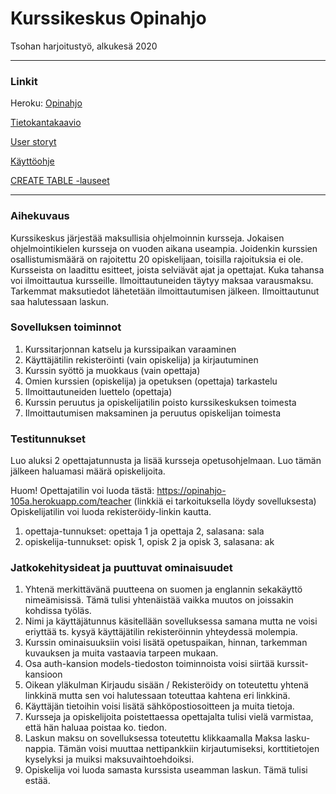 # Kurssikeskus Opinahjo
Tsohan harjoitustyö, alkukesä 2020

--------

### Linkit

Heroku: [Opinahjo](https://opinahjo-105a.herokuapp.com/)

[Tietokantakaavio](https://github.com/aarekr/Opinahjo/blob/master/documentation/Tietokantakaavio.pdf)

[User storyt](https://github.com/aarekr/Opinahjo/blob/master/documentation/UserStoryt.md)

[Käyttöohje](https://github.com/aarekr/Opinahjo/blob/master/documentation/Opinahjon%20k%C3%A4ytt%C3%B6ohje.pdf)

[CREATE TABLE -lauseet](https://github.com/aarekr/Opinahjo/blob/master/documentation/CREATE%20TABLE%20-lauseet.md)

--------

### Aihekuvaus
Kurssikeskus järjestää maksullisia ohjelmoinnin kursseja. Jokaisen ohjelmointikielen kursseja on vuoden aikana useampia. Joidenkin kurssien osallistumismäärä on rajoitettu 20 opiskelijaan, toisilla rajoituksia ei ole. Kursseista on laadittu esitteet, joista selviävät ajat ja opettajat. Kuka tahansa voi ilmoittautua kursseille. Ilmoittautuneiden täytyy maksaa varausmaksu. Tarkemmat maksutiedot lähetetään ilmoittautumisen jälkeen. Ilmoittautunut saa halutessaan laskun.

### Sovelluksen toiminnot
1. Kurssitarjonnan katselu ja kurssipaikan varaaminen
2. Käyttäjätilin rekisteröinti (vain opiskelija) ja kirjautuminen
3. Kurssin syöttö ja muokkaus (vain opettaja)
4. Omien kurssien (opiskelija) ja opetuksen (opettaja) tarkastelu
5. Ilmoittautuneiden luettelo (opettaja)
6. Kurssin peruutus ja opiskelijatilin poisto kurssikeskuksen toimesta
7. Ilmoittautumisen maksaminen ja peruutus opiskelijan toimesta


### Testitunnukset
Luo aluksi 2 opettajatunnusta ja lisää kursseja opetusohjelmaan.
Luo tämän jälkeen haluamasi määrä opiskelijoita.

Huom! Opettajatilin voi luoda tästä: https://opinahjo-105a.herokuapp.com/teacher (linkkiä ei tarkoituksella löydy sovelluksesta)
      Opiskelijatilin voi luoda rekisteröidy-linkin kautta.

1. opettaja-tunnukset: opettaja 1 ja opettaja 2, salasana: sala
2. opiskelija-tunnukset: opisk 1, opisk 2 ja opisk 3, salasana: ak


### Jatkokehitysideat ja puuttuvat ominaisuudet
1. Yhtenä merkittävänä puutteena on suomen ja englannin sekakäyttö nimeämisissä. Tämä tulisi yhtenäistää vaikka muutos on joissakin kohdissa työläs.
2. Nimi ja käyttäjätunnus käsitellään sovelluksessa samana mutta ne voisi eriyttää ts. kysyä käyttäjätilin rekisteröinnin yhteydessä molempia.
3. Kurssin ominaisuuksiin voisi lisätä opetuspaikan, hinnan, tarkemman kuvauksen ja muita vastaavia tarpeen mukaan.
4. Osa auth-kansion models-tiedoston toiminnoista voisi siirtää kurssit-kansioon
5. Oikean yläkulman Kirjaudu sisään / Rekisteröidy on toteutettu yhtenä linkkinä mutta sen voi halutessaan toteuttaa kahtena eri linkkinä.
5. Käyttäjän tietoihin voisi lisätä sähköpostiosoitteen ja muita tietoja.
6. Kursseja ja opiskelijoita poistettaessa opettajalta tulisi vielä varmistaa, että hän haluaa poistaa ko. tiedon.
7. Laskun maksu on sovelluksessa toteutettu klikkaamalla Maksa lasku-nappia. Tämän voisi muuttaa nettipankkiin kirjautumiseksi, korttitietojen kyselyksi ja muiksi maksuvaihtoehdoiksi.
8. Opiskelija voi luoda samasta kurssista useamman laskun. Tämä tulisi estää.
